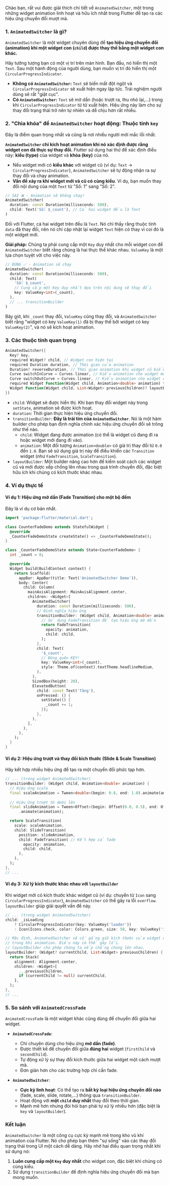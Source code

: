 Chào bạn, rất vui được giải thích chi tiết về `AnimatedSwitcher`, một trong những widget animation linh hoạt và hữu ích nhất trong Flutter để tạo ra các hiệu ứng chuyển đổi mượt mà.

### 1. `AnimatedSwitcher` là gì?

`AnimatedSwitcher` là một widget chuyên dùng để **tạo hiệu ứng chuyển đổi (animation) khi một widget con (`child`) được thay thế bằng một widget con khác.**

Hãy tưởng tượng bạn có một vị trí trên màn hình. Ban đầu, nó hiển thị một `Text`. Sau một hành động của người dùng, bạn muốn vị trí đó hiển thị một `CircularProgressIndicator`.

*   **Không có `AnimatedSwitcher`:** `Text` sẽ biến mất đột ngột và `CircularProgressIndicator` sẽ xuất hiện ngay lập tức. Trải nghiệm người dùng sẽ rất "giật cục".
*   **Có `AnimatedSwitcher`:** `Text` sẽ mờ dần (hoặc trượt ra, thu nhỏ lại,...) trong khi `CircularProgressIndicator` từ từ xuất hiện. Hiệu ứng này làm cho sự thay đổi trạng thái trở nên tự nhiên và dễ chịu hơn rất nhiều.

### 2. "Chìa khóa" để `AnimatedSwitcher` hoạt động: Thuộc tính `key`

Đây là điểm quan trọng nhất và cũng là nơi nhiều người mới mắc lỗi nhất.

**`AnimatedSwitcher` chỉ kích hoạt animation khi nó xác định được rằng widget con đã thực sự thay đổi.** Flutter sử dụng hai thứ để xác định điều này: **kiểu (type)** của widget và **khóa (key)** của nó.

*   Nếu widget mới có **kiểu khác** với widget cũ (ví dụ: `Text` -> `CircularProgressIndicator`), `AnimatedSwitcher` sẽ tự động nhận ra sự thay đổi và chạy animation.
*   **Vấn đề xảy ra khi widget mới và cũ có cùng kiểu**. Ví dụ, bạn muốn thay đổi nội dung của một `Text` từ "Số: 1" sang "Số: 2".

```dart
// SAI ❌ - Animation sẽ không chạy!
AnimatedSwitcher(
  duration: const Duration(milliseconds: 500),
  child: Text('Số: $_count'), // Cả hai widget đều là Text
)
```

Đối với Flutter, cả hai widget trên đều là `Text`. Nó chỉ thấy rằng thuộc tính `data` đã thay đổi, nên nó chỉ cập nhật lại widget `Text` hiện có thay vì coi đó là một widget mới.

**Giải pháp:** Chúng ta phải cung cấp một `Key` duy nhất cho mỗi widget con để `AnimatedSwitcher` biết rằng chúng là hai thực thể khác nhau. `ValueKey` là một lựa chọn tuyệt vời cho việc này.

```dart
// ĐÚNG ✅ - Animation sẽ chạy
AnimatedSwitcher(
  duration: const Duration(milliseconds: 500),
  child: Text(
    'Số: $_count',
    // Cung cấp một Key duy nhất dựa trên nội dung sẽ thay đổi
    key: ValueKey<int>(_count), 
  ),
  // ... transitionBuilder
)
```
Bây giờ, khi `_count` thay đổi, `ValueKey` cũng thay đổi, và `AnimatedSwitcher` biết rằng "widget có key `ValueKey(1)` đã bị thay thế bởi widget có key `ValueKey(2)`", và nó sẽ kích hoạt animation.

### 3. Các thuộc tính quan trọng

```dart
AnimatedSwitcher({
  Key? key,
  required Widget? child, // Widget con hiện tại
  required Duration duration, // Thời gian của animation
  Duration? reverseDuration, // Thời gian animation khi widget cũ biến mất
  Curve switchInCurve = Curves.linear, // Kiểu animation cho widget mới
  Curve switchOutCurve = Curves.linear, // Kiểu animation cho widget cũ
  required Widget Function(Widget child, Animation<double> animation) transitionBuilder,
  Widget Function(Widget child, List<Widget> previousChildren)? layoutBuilder,
})
```

*   `child`: Widget sẽ được hiển thị. Khi bạn thay đổi widget này trong `setState`, animation sẽ được kích hoạt.
*   `duration`: Thời gian thực hiện hiệu ứng chuyển đổi.
*   `transitionBuilder`: **Đây là trái tim của `AnimatedSwitcher`**. Nó là một hàm builder cho phép bạn định nghĩa chính xác hiệu ứng chuyển đổi sẽ trông như thế nào.
    *   `child`: Widget đang được animation (có thể là widget cũ đang đi ra hoặc widget mới đang đi vào).
    *   `animation`: Một đối tượng `Animation<double>` có giá trị thay đổi từ `0.0` đến `1.0`. Bạn sẽ sử dụng giá trị này để điều khiển các `Transition` widget (như `FadeTransition`, `ScaleTransition`).
*   `layoutBuilder`: Một builder nâng cao hơn để kiểm soát cách các widget cũ và mới được xếp chồng lên nhau trong quá trình chuyển đổi, đặc biệt hữu ích khi chúng có kích thước khác nhau.

### 4. Ví dụ thực tế

#### Ví dụ 1: Hiệu ứng mờ dần (Fade Transition) cho một bộ đếm

Đây là ví dụ cơ bản nhất.

```dart
import 'package:flutter/material.dart';

class CounterFadeDemo extends StatefulWidget {
  @override
  _CounterFadeDemoState createState() => _CounterFadeDemoState();
}

class _CounterFadeDemoState extends State<CounterFadeDemo> {
  int _count = 0;

  @override
  Widget build(BuildContext context) {
    return Scaffold(
      appBar: AppBar(title: Text('AnimatedSwitcher Demo')),
      body: Center(
        child: Column(
          mainAxisAlignment: MainAxisAlignment.center,
          children: <Widget>[
            AnimatedSwitcher(
              duration: const Duration(milliseconds: 500),
              // Định nghĩa hiệu ứng
              transitionBuilder: (Widget child, Animation<double> animation) {
                // Sử dụng FadeTransition để tạo hiệu ứng mờ dần
                return FadeTransition(
                  opacity: animation,
                  child: child,
                );
              },
              child: Text(
                '$_count',
                // Đừng quên KEY!
                key: ValueKey<int>(_count),
                style: Theme.of(context).textTheme.headlineMedium,
              ),
            ),
            SizedBox(height: 20),
            ElevatedButton(
              child: const Text('Tăng'),
              onPressed: () {
                setState(() {
                  _count += 1;
                });
              },
            ),
          ],
        ),
      ),
    );
  }
}
```

#### Ví dụ 2: Hiệu ứng trượt và thay đổi kích thước (Slide & Scale Transition)

Hãy kết hợp nhiều hiệu ứng để tạo ra một chuyển đổi phức tạp hơn.

```dart
// ... (trong widget AnimatedSwitcher)
transitionBuilder: (Widget child, Animation<double> animation) {
  // Hiệu ứng scale
  final scaleAnimation = Tween<double>(begin: 0.8, end: 1.0).animate(animation);
  
  // Hiệu ứng trượt từ dưới lên
  final slideAnimation = Tween<Offset>(begin: Offset(0.0, 0.5), end: Offset.zero)
      .animate(animation);

  return ScaleTransition(
    scale: scaleAnimation,
    child: SlideTransition(
      position: slideAnimation,
      child: FadeTransition( // Kết hợp cả fade
        opacity: animation,
        child: child,
      ),
    ),
  );
},
// ...
```

#### Ví dụ 3: Xử lý kích thước khác nhau với `layoutBuilder`

Khi widget mới có kích thước khác widget cũ (ví dụ: chuyển từ `Icon` sang `CircularProgressIndicator`), `AnimatedSwitcher` có thể gây ra lỗi `overflow`. `layoutBuilder` giúp giải quyết vấn đề này.

```dart
// ... (trong widget AnimatedSwitcher)
child: _isLoading 
    ? CircularProgressIndicator(key: ValueKey('loader')) 
    : Icon(Icons.check, color: Colors.green, size: 50, key: ValueKey('icon')),

// Mặc định, AnimatedSwitcher sẽ cố gắng giữ kích thước của widget cũ
// trong khi animation. Điều này có thể gây lỗi.
// layoutBuilder cho phép chúng ta xếp chồng chúng lên nhau.
layoutBuilder: (Widget? currentChild, List<Widget> previousChildren) {
  return Stack(
    alignment: Alignment.center,
    children: <Widget>[
      ...previousChildren,
      if (currentChild != null) currentChild,
    ],
  );
},
// ...
```

### 5. So sánh với `AnimatedCrossFade`

`AnimatedCrossFade` là một widget khác cũng dùng để chuyển đổi giữa hai widget.

*   **`AnimatedCrossFade`**:
    *   Chỉ chuyên dùng cho hiệu ứng **mờ dần (fade)**.
    *   Được thiết kế để chuyển đổi giữa **đúng hai** widget (`firstChild` và `secondChild`).
    *   Tự động xử lý sự thay đổi kích thước giữa hai widget một cách mượt mà.
    *   Đơn giản hơn cho các trường hợp chỉ cần fade.

*   **`AnimatedSwitcher`**:
    *   **Cực kỳ linh hoạt**: Có thể tạo ra **bất kỳ loại hiệu ứng chuyển đổi nào** (fade, scale, slide, rotate,...) thông qua `transitionBuilder`.
    *   Hoạt động với **một `child` duy nhất** thay đổi theo thời gian.
    *   Mạnh mẽ hơn nhưng đòi hỏi bạn phải tự xử lý nhiều hơn (đặc biệt là `key` và `layoutBuilder`).

### Kết luận

`AnimatedSwitcher` là một công cụ cực kỳ mạnh mẽ trong kho vũ khí animation của Flutter. Nó cho phép bạn thêm "sự sống" vào các thay đổi trạng thái trong UI một cách dễ dàng. Hãy nhớ hai điều quan trọng nhất khi sử dụng nó:
1.  **Luôn cung cấp một `Key` duy nhất** cho widget con, đặc biệt khi chúng có cùng kiểu.
2.  Sử dụng `transitionBuilder` để định nghĩa hiệu ứng chuyển đổi mà bạn mong muốn.
